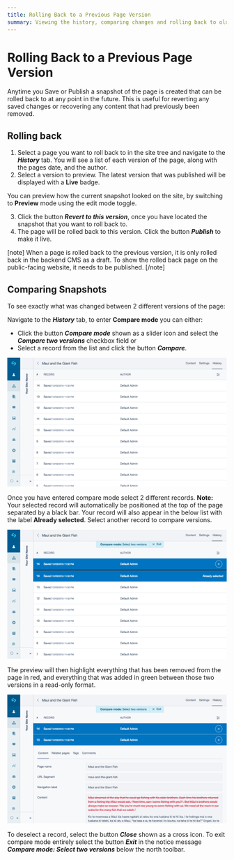 ```yaml
---
title: Rolling Back to a Previous Page Version
summary: Viewing the history, comparing changes and rolling back to old page versions.
---
```


# Rolling Back to a Previous Page Version

Anytime you Save or Publish a snapshot of the page is created that can be rolled back to at any point in the future. This is useful for reverting any saved changes or recovering any content that had previously been removed.

## Rolling back

1. Select a page you want to roll back to in the site tree and navigate to the ***History*** tab. You will see a list of each version of the page, along with the pages date, and the author.
2. Select a version to preview. The latest version that was published will be displayed with a **Live** badge.

You can preview how the current snapshot looked on the site, by switching to **Preview** mode using the edit mode toggle.

3. Click the button ***Revert to this version***, once you have located the snapshot that you want to roll back to.
4. The page will be rolled back to this version. Click the button ***Publish*** to make it live.

[note]
When a page is rolled back to the previous version, it is only rolled back in the backend CMS as a draft. To show the rolled back page on the public-facing website, it needs to be published.
[/note]

## Comparing Snapshots

To see exactly what was changed between 2 different versions of the page:

Navigate to the ***History*** tab, to enter **Compare mode** you can either:
* Click the button ***Compare mode*** shown as a slider icon and select the ***Compare two versions*** checkbox field or
* Select a record from the list and click the button ***Compare***.

![Compare mode](../../_images/compare_mode.png)

Once you have entered compare mode select 2 different records.
**Note:** Your selected record will automatically be positioned at the top of the page separated by a black bar. Your record will also appear in the below list with the label **Already selected**. Select another record to compare versions.

![Selecting two versions](../../_images/selecting_versions.png)

The preview will then highlight everything that has been removed from the page in red, and everything that was added in green between those two versions in a read-only format.

![Comparing two versions](../../_images/comparing_versions.png)

To deselect a record, select the button ***Close*** shown as a cross icon.
To exit compare mode entirely select the button ***Exit*** in the notice message ***Compare mode: Select two versions*** below the north toolbar.
